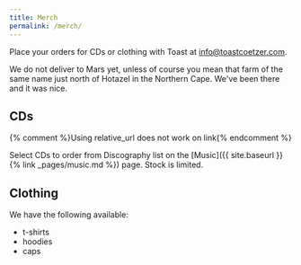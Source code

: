 ```yaml
---
title: Merch
permalink: /merch/
---
```


Place your orders for CDs or clothing with Toast at <info@toastcoetzer.com>.

We do not deliver to Mars yet, unless of course you mean that farm of the same name just north of Hotazel in the Northern Cape. We've been there and it was nice.


## CDs

{% comment %}Using relative_url does not work on link{% endcomment %}

Select CDs to order from Discography list on the [Music]({{ site.baseurl }}{% link _pages/music.md %}) page. Stock is limited.


## Clothing

We have the following available:

- t-shirts
- hoodies
- caps
